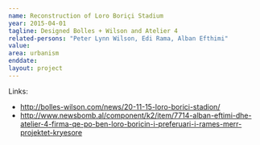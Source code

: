 ```yaml
---
name: Reconstruction of Loro Boriçi Stadium
year: 2015-04-01
tagline: Designed Bolles + Wilson and Atelier 4
related-persons: "Peter Lynn Wilson, Edi Rama, Alban Efthimi"
value:
area: urbanism
enddate:
layout: project
---
```

Links:
* <http://bolles-wilson.com/news/20-11-15-loro-borici-stadion/>
* <http://www.newsbomb.al/component/k2/item/7714-alban-eftimi-dhe-atelier-4-firma-qe-po-ben-loro-boricin-i-preferuari-i-rames-merr-projektet-kryesore>
